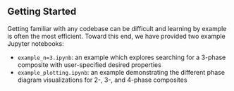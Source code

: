 ## Getting Started
Getting familiar with any codebase can be difficult and learning by example is often the most efficient. Toward this end, we have provided two example Jupyter notebooks: <br>

* `example_n=3.ipynb`: an example which explores searching for a 3-phase composite with user-specified desired properties <br>
* `example_plotting.ipynb`: an example demonstrating the different phase diagram visualizations for 2-, 3-, and 4-phase composites